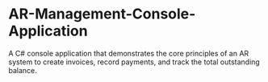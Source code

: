 


# AR-Management-Console-Application
A C# console application that demonstrates the core principles of an AR system to create invoices, record payments, and track the total outstanding balance.